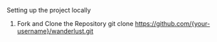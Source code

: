 Setting up the project locally

1) Fork and Clone the Repository
   git clone https://github.com/{your-username}/wanderlust.git
